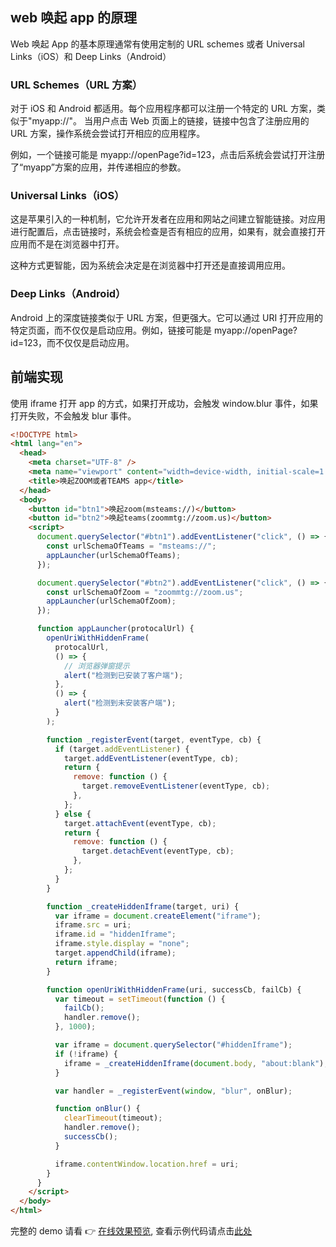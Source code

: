 ## web 唤起 app 的原理

Web 唤起 App 的基本原理通常有使用定制的 URL schemes 或者 Universal Links（iOS）和 Deep Links（Android）

### URL Schemes（URL 方案）

对于 iOS 和 Android 都适用。每个应用程序都可以注册一个特定的 URL 方案，类似于"myapp://"。 当用户点击 Web 页面上的链接，链接中包含了注册应用的 URL 方案，操作系统会尝试打开相应的应用程序。

例如，一个链接可能是 myapp://openPage?id=123，点击后系统会尝试打开注册了“myapp”方案的应用，并传递相应的参数。

### Universal Links（iOS）

这是苹果引入的一种机制，它允许开发者在应用和网站之间建立智能链接。对应用进行配置后，点击链接时，系统会检查是否有相应的应用，如果有，就会直接打开应用而不是在浏览器中打开。

这种方式更智能，因为系统会决定是在浏览器中打开还是直接调用应用。

### Deep Links（Android）

Android 上的深度链接类似于 URL 方案，但更强大。它可以通过 URI 打开应用的特定页面，而不仅仅是启动应用。例如，链接可能是 myapp://openPage?id=123，而不仅仅是启动应用。

## 前端实现

使用 iframe 打开 app 的方式，如果打开成功，会触发 window.blur 事件，如果打开失败，不会触发 blur 事件。

```html
<!DOCTYPE html>
<html lang="en">
  <head>
    <meta charset="UTF-8" />
    <meta name="viewport" content="width=device-width, initial-scale=1.0" />
    <title>唤起ZOOM或者TEAMS app</title>
  </head>
  <body>
    <button id="btn1">唤起zoom(msteams://)</button>
    <button id="btn2">唤起teams(zoommtg://zoom.us)</button>
    <script>
      document.querySelector("#btn1").addEventListener("click", () => {
        const urlSchemaOfTeams = "msteams://";
        appLauncher(urlSchemaOfTeams);
      });

      document.querySelector("#btn2").addEventListener("click", () => {
        const urlSchemaOfZoom = "zoommtg://zoom.us";
        appLauncher(urlSchemaOfZoom);
      });

      function appLauncher(protocalUrl) {
        openUriWithHiddenFrame(
          protocalUrl,
          () => {
            // 浏览器弹窗提示
            alert("检测到已安装了客户端");
          },
          () => {
            alert("检测到未安装客户端");
          }
        );

        function _registerEvent(target, eventType, cb) {
          if (target.addEventListener) {
            target.addEventListener(eventType, cb);
            return {
              remove: function () {
                target.removeEventListener(eventType, cb);
              },
            };
          } else {
            target.attachEvent(eventType, cb);
            return {
              remove: function () {
                target.detachEvent(eventType, cb);
              },
            };
          }
        }

        function _createHiddenIframe(target, uri) {
          var iframe = document.createElement("iframe");
          iframe.src = uri;
          iframe.id = "hiddenIframe";
          iframe.style.display = "none";
          target.appendChild(iframe);
          return iframe;
        }

        function openUriWithHiddenFrame(uri, successCb, failCb) {
          var timeout = setTimeout(function () {
            failCb();
            handler.remove();
          }, 1000);

          var iframe = document.querySelector("#hiddenIframe");
          if (!iframe) {
            iframe = _createHiddenIframe(document.body, "about:blank");
          }

          var handler = _registerEvent(window, "blur", onBlur);

          function onBlur() {
            clearTimeout(timeout);
            handler.remove();
            successCb();
          }

          iframe.contentWindow.location.href = uri;
        }
      }
    </script>
  </body>
</html>
```

完整的 demo 请看 👉 [在线效果预览](./_demo/appLauncher/index.html), 查看示例代码请点击[此处](./_demo/appLauncher/index.html)
